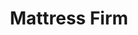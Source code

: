 ---
title: "Mattress Firm"
url: /colorado-springs/mattress-firm-north-academy-boulevard-2/
shop: bed
---